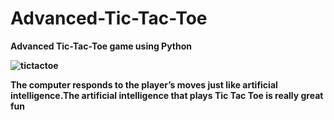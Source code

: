 # Advanced-Tic-Tac-Toe
<b>Advanced Tic-Tac-Toe game using Python<b>


![tictactoe](https://user-images.githubusercontent.com/85281859/214940810-de985fdb-f085-4e9f-b544-26e7fa8dcc78.png)




<p>The computer responds to the player’s moves just like artificial intelligence.The artificial intelligence that plays Tic Tac Toe is really great fun<p>
